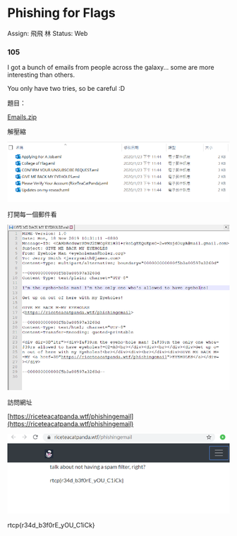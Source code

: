 # Phishing for Flags

Assign: 飛飛 林
Status: Web

### **105**

I got a bunch of emails from people across the galaxy... some are more interesting than others.

You only have two tries, so be careful :D

題目：

[Emails.zip](Phishing%20for%20Flags/Emails.zip)

解壓縮

![Phishing%20for%20Flags/Untitled.png](Phishing%20for%20Flags/Untitled.png)

打開每一個郵件看

![Phishing%20for%20Flags/Untitled%201.png](Phishing%20for%20Flags/Untitled%201.png)

訪問網址

[https://riceteacatpanda.wtf/phishingemail](https://riceteacatpanda.wtf/phishingemail)

![Phishing%20for%20Flags/Untitled%202.png](Phishing%20for%20Flags/Untitled%202.png)

rtcp{r34d_b3f0rE_yOU_C1iCk}